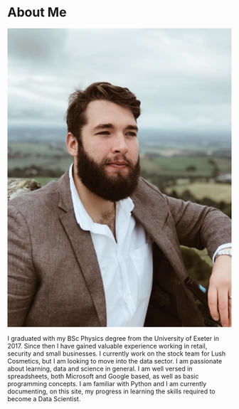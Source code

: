 # About Me

![](/images/64732880_2287982241462176_5677421370552614912_n.jpg)

I graduated with my BSc Physics degree from the University of Exeter in 2017. Since then I have gained valuable experience 
working in retail, security and small businesses. I currently work on the stock team for Lush Cosmetics, but I am looking to move into the data sector.
I am passionate about learning, data and science in general. I am well versed in spreadsheets, both Microsoft and Google based, as well as basic programming concepts. I am familiar with Python and I am currently documenting, on this site, my progress in learning the skills required to become a Data Scientist. 

